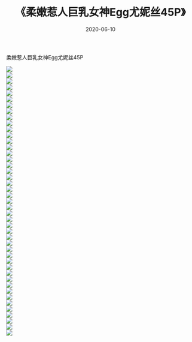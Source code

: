 ﻿---
layout: post
title:  《柔嫩惹人巨乳女神Egg尤妮丝45P》
date:   2020-06-10
img: http://img.660000.xyz/Sharelink/性感/2020/柔嫩惹人巨乳女神Egg尤妮丝45P/000.jpg
categories: [美女, 清纯, 唯美]
---

柔嫩惹人巨乳女神Egg尤妮丝45P

  ![](http://img.660000.xyz/Sharelink/性感/2020/柔嫩惹人巨乳女神Egg尤妮丝45P/001.jpg) <br> ![](http://img.660000.xyz/Sharelink/性感/2020/柔嫩惹人巨乳女神Egg尤妮丝45P/002.jpg) <br> ![](http://img.660000.xyz/Sharelink/性感/2020/柔嫩惹人巨乳女神Egg尤妮丝45P/003.jpg) <br> ![](http://img.660000.xyz/Sharelink/性感/2020/柔嫩惹人巨乳女神Egg尤妮丝45P/004.jpg) <br> ![](http://img.660000.xyz/Sharelink/性感/2020/柔嫩惹人巨乳女神Egg尤妮丝45P/005.jpg) <br> ![](http://img.660000.xyz/Sharelink/性感/2020/柔嫩惹人巨乳女神Egg尤妮丝45P/006.jpg) <br> ![](http://img.660000.xyz/Sharelink/性感/2020/柔嫩惹人巨乳女神Egg尤妮丝45P/007.jpg) <br> ![](http://img.660000.xyz/Sharelink/性感/2020/柔嫩惹人巨乳女神Egg尤妮丝45P/008.jpg) <br> ![](http://img.660000.xyz/Sharelink/性感/2020/柔嫩惹人巨乳女神Egg尤妮丝45P/009.jpg) <br> ![](http://img.660000.xyz/Sharelink/性感/2020/柔嫩惹人巨乳女神Egg尤妮丝45P/010.jpg) <br> ![](http://img.660000.xyz/Sharelink/性感/2020/柔嫩惹人巨乳女神Egg尤妮丝45P/011.jpg) <br> ![](http://img.660000.xyz/Sharelink/性感/2020/柔嫩惹人巨乳女神Egg尤妮丝45P/012.jpg) <br> ![](http://img.660000.xyz/Sharelink/性感/2020/柔嫩惹人巨乳女神Egg尤妮丝45P/013.jpg) <br> ![](http://img.660000.xyz/Sharelink/性感/2020/柔嫩惹人巨乳女神Egg尤妮丝45P/014.jpg) <br> ![](http://img.660000.xyz/Sharelink/性感/2020/柔嫩惹人巨乳女神Egg尤妮丝45P/015.jpg) <br> ![](http://img.660000.xyz/Sharelink/性感/2020/柔嫩惹人巨乳女神Egg尤妮丝45P/016.jpg) <br> ![](http://img.660000.xyz/Sharelink/性感/2020/柔嫩惹人巨乳女神Egg尤妮丝45P/017.jpg) <br> ![](http://img.660000.xyz/Sharelink/性感/2020/柔嫩惹人巨乳女神Egg尤妮丝45P/018.jpg) <br> ![](http://img.660000.xyz/Sharelink/性感/2020/柔嫩惹人巨乳女神Egg尤妮丝45P/019.jpg) <br> ![](http://img.660000.xyz/Sharelink/性感/2020/柔嫩惹人巨乳女神Egg尤妮丝45P/020.jpg) <br> ![](http://img.660000.xyz/Sharelink/性感/2020/柔嫩惹人巨乳女神Egg尤妮丝45P/021.jpg) <br> ![](http://img.660000.xyz/Sharelink/性感/2020/柔嫩惹人巨乳女神Egg尤妮丝45P/022.jpg) <br> ![](http://img.660000.xyz/Sharelink/性感/2020/柔嫩惹人巨乳女神Egg尤妮丝45P/023.jpg) <br> ![](http://img.660000.xyz/Sharelink/性感/2020/柔嫩惹人巨乳女神Egg尤妮丝45P/024.jpg) <br> ![](http://img.660000.xyz/Sharelink/性感/2020/柔嫩惹人巨乳女神Egg尤妮丝45P/025.jpg) <br> ![](http://img.660000.xyz/Sharelink/性感/2020/柔嫩惹人巨乳女神Egg尤妮丝45P/026.jpg) <br> ![](http://img.660000.xyz/Sharelink/性感/2020/柔嫩惹人巨乳女神Egg尤妮丝45P/027.jpg) <br> ![](http://img.660000.xyz/Sharelink/性感/2020/柔嫩惹人巨乳女神Egg尤妮丝45P/028.jpg) <br> ![](http://img.660000.xyz/Sharelink/性感/2020/柔嫩惹人巨乳女神Egg尤妮丝45P/029.jpg) <br> ![](http://img.660000.xyz/Sharelink/性感/2020/柔嫩惹人巨乳女神Egg尤妮丝45P/030.jpg) <br> ![](http://img.660000.xyz/Sharelink/性感/2020/柔嫩惹人巨乳女神Egg尤妮丝45P/031.jpg) <br> ![](http://img.660000.xyz/Sharelink/性感/2020/柔嫩惹人巨乳女神Egg尤妮丝45P/032.jpg) <br> ![](http://img.660000.xyz/Sharelink/性感/2020/柔嫩惹人巨乳女神Egg尤妮丝45P/033.jpg) <br> ![](http://img.660000.xyz/Sharelink/性感/2020/柔嫩惹人巨乳女神Egg尤妮丝45P/034.jpg) <br> ![](http://img.660000.xyz/Sharelink/性感/2020/柔嫩惹人巨乳女神Egg尤妮丝45P/035.jpg) <br> ![](http://img.660000.xyz/Sharelink/性感/2020/柔嫩惹人巨乳女神Egg尤妮丝45P/036.jpg) <br> ![](http://img.660000.xyz/Sharelink/性感/2020/柔嫩惹人巨乳女神Egg尤妮丝45P/037.jpg) <br> ![](http://img.660000.xyz/Sharelink/性感/2020/柔嫩惹人巨乳女神Egg尤妮丝45P/038.jpg) <br> ![](http://img.660000.xyz/Sharelink/性感/2020/柔嫩惹人巨乳女神Egg尤妮丝45P/039.jpg) <br> ![](http://img.660000.xyz/Sharelink/性感/2020/柔嫩惹人巨乳女神Egg尤妮丝45P/040.jpg) <br> ![](http://img.660000.xyz/Sharelink/性感/2020/柔嫩惹人巨乳女神Egg尤妮丝45P/041.jpg) <br> ![](http://img.660000.xyz/Sharelink/性感/2020/柔嫩惹人巨乳女神Egg尤妮丝45P/042.jpg) <br> ![](http://img.660000.xyz/Sharelink/性感/2020/柔嫩惹人巨乳女神Egg尤妮丝45P/043.jpg) <br> ![](http://img.660000.xyz/Sharelink/性感/2020/柔嫩惹人巨乳女神Egg尤妮丝45P/044.jpg) <br> ![](http://img.660000.xyz/Sharelink/性感/2020/柔嫩惹人巨乳女神Egg尤妮丝45P/045.jpg) <br>